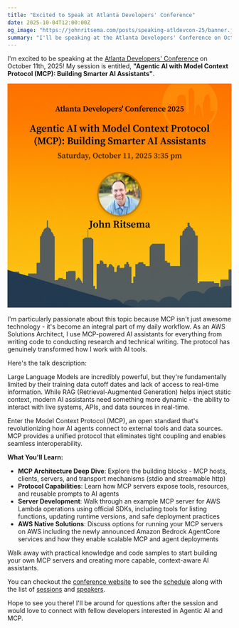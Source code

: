 ```yaml
---
title: "Excited to Speak at Atlanta Developers' Conference"
date: 2025-10-04T12:00:00Z
og_image: "https://johnritsema.com/posts/speaking-atldevcon-25/banner.jpeg"
summary: "I'll be speaking at the Atlanta Developers' Conference on October 11th, 2025"
---
```


I'm excited to be speaking at the [Atlanta Developers' Conference](https://www.atldevcon.com/) on October 11th, 2025! My session is entitled, **"Agentic AI with Model Context Protocol (MCP): Building Smarter AI Assistants"**.

![banner](banner.jpeg)

I'm particularly passionate about this topic because MCP isn't just awesome technology - it's become an integral part of my daily workflow. As an AWS Solutions Architect, I use MCP-powered AI assistants for everything from writing code to conducting research and technical writing. The protocol has genuinely transformed how I work with AI tools.

Here's the talk description:

Large Language Models are incredibly powerful, but they're fundamentally limited by their training data cutoff dates and lack of access to real-time information. While RAG (Retrieval-Augmented Generation) helps inject static context, modern AI assistants need something more dynamic - the ability to interact with live systems, APIs, and data sources in real-time.

Enter the Model Context Protocol (MCP), an open standard that's revolutionizing how AI agents connect to external tools and data sources. MCP provides a unified protocol that eliminates tight coupling and enables seamless interoperability.

**What You'll Learn:**

- **MCP Architecture Deep Dive**: Explore the building blocks - MCP hosts, clients, servers, and transport mechanisms (stdio and streamable http)
- **Protocol Capabilities**: Learn how MCP servers expose tools, resources, and reusable prompts to AI agents
- **Server Development**: Walk through an example MCP server for AWS Lambda operations using official SDKs, including tools for listing functions, updating runtime versions, and safe deployment practices
- **AWS Native Solutions**: Discuss options for running your MCP servers on AWS including the newly announced Amazon Bedrock AgentCore services and how they enable scalable MCP and agent deployments

Walk away with practical knowledge and code samples to start building your own MCP servers and creating more capable, context-aware AI assistants.

You can checkout the [conference website](https://www.atldevcon.com/) to see the [schedule](https://www.atldevcon.com/schedule) along with the list of [sessions](https://www.atldevcon.com/sessions) and [speakers](https://www.atldevcon.com/speakers).

Hope to see you there! I'll be around for questions after the session and would love to connect with fellow developers interested in Agentic AI and MCP.
